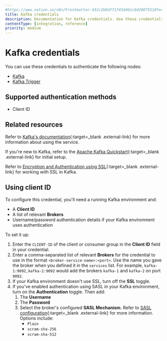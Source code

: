 ```yaml
---
#https://www.notion.so/n8n/Frontmatter-432c2b8dff1f43d4b1c8d20075510fe4
title: Kafka credentials
description: Documentation for Kafka credentials. Use these credentials to authenticate Kafka in n8n, a workflow automation platform.
contentType: [integration, reference]
priority: medium
---
```


# Kafka credentials

You can use these credentials to authenticate the following nodes:

- [Kafka](/integrations/builtin/app-nodes/n8n-nodes-base.kafka.md)
- [Kafka Trigger](/integrations/builtin/trigger-nodes/n8n-nodes-base.kafkatrigger.md)

## Supported authentication methods

- Client ID

## Related resources

Refer to [Kafka's documentation](https://kafka.apache.org/documentation/){:target=_blank .external-link} for more information about using the service.

If you're new to Kafka, refer to the [Apache Kafka Quickstart](https://kafka.apache.org/quickstart){:target=_blank .external-link} for initial setup.

Refer to [Encryption and Authentication using SSL](https://kafka.apache.org/documentation/#security_ssl){:target=_blank .external-link} for working with SSL in Kafka.

## Using client ID

To configure this credential, you'll need a running Kafka environment and:

- A **Client ID**
- A list of relevant **Brokers**
- Username/password authentication details if your Kafka environment uses authentication

To set it up:

1. Enter the `CLIENT-ID` of the client or consumer group in the **Client ID** field in your credential.
2. Enter a comma-separated list of relevant **Brokers** for the credential to use in the format `<broker-service-name>:<port>`. Use the name you gave the broker when you defined it in the `services` list. For example, `kafka-1:9092,kafka-2:9092` would add the brokers `kafka-1` and `kafka-2` on port `9092`.
3. If your Kafka environment doesn't use SSL, turn off the **SSL** toggle.
4. If you've enabled authentication using SASL in your Kafka environment, turn on the **Authentication** toggle. Then add:
    1. The **Username**
    2. The **Password**
    3. Select the broker's configured **SASL Mechanism**. Refer to [SASL configuration](https://kafka.apache.org/documentation/#security_sasl_config){:target=_blank .external-link} for more information. Options include:
        - `Plain`
        - `scram-sha-256`
        - `scram-sha-512`

